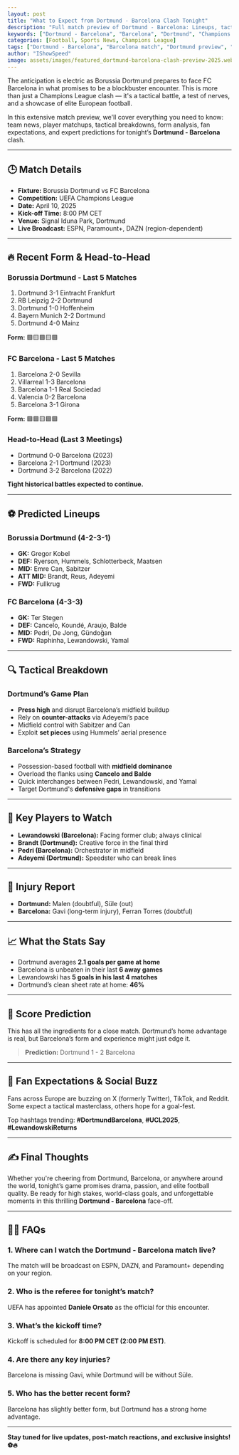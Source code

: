 ```yaml
---
layout: post
title: "What to Expect from Dortmund - Barcelona Clash Tonight"
description: "Full match preview of Dortmund - Barcelona: Lineups, tactics, injuries, predictions, and more. Stay ahead of tonight’s football showdown."
keywords: ["Dortmund - Barcelona", "Barcelona", "Dortmund", "Champions League"]
categories: [Football, Sports News, Champions League]
tags: ["Dortmund - Barcelona", "Barcelona match", "Dortmund preview", "football 2025"]
author: "IShowSpeed"
image: assets/images/featured_dortmund-barcelona-clash-preview-2025.webp
---
```


The anticipation is electric as Borussia Dortmund prepares to face FC Barcelona in what promises to be a blockbuster encounter. This is more than just a Champions League clash — it's a tactical battle, a test of nerves, and a showcase of elite European football.

In this extensive match preview, we'll cover everything you need to know: team news, player matchups, tactical breakdowns, form analysis, fan expectations, and expert predictions for tonight’s **Dortmund - Barcelona** clash.

---

## 🕒 Match Details

- **Fixture:** Borussia Dortmund vs FC Barcelona  
- **Competition:** UEFA Champions League  
- **Date:** April 10, 2025  
- **Kick-off Time:** 8:00 PM CET  
- **Venue:** Signal Iduna Park, Dortmund  
- **Live Broadcast:** ESPN, Paramount+, DAZN (region-dependent)

---

## 🔥 Recent Form & Head-to-Head

### Borussia Dortmund - Last 5 Matches

1. Dortmund 3-1 Eintracht Frankfurt  
2. RB Leipzig 2-2 Dortmund  
3. Dortmund 1-0 Hoffenheim  
4. Bayern Munich 2-2 Dortmund  
5. Dortmund 4-0 Mainz  

**Form:** 🟩🟨🟩🟨🟩  

### FC Barcelona - Last 5 Matches

1. Barcelona 2-0 Sevilla  
2. Villarreal 1-3 Barcelona  
3. Barcelona 1-1 Real Sociedad  
4. Valencia 0-2 Barcelona  
5. Barcelona 3-1 Girona  

**Form:** 🟩🟩🟨🟩🟩

### Head-to-Head (Last 3 Meetings)

- Dortmund 0-0 Barcelona (2023)  
- Barcelona 2-1 Dortmund (2023)  
- Dortmund 3-2 Barcelona (2022)

**Tight historical battles expected to continue.**

---

## ⚽️ Predicted Lineups

### Borussia Dortmund (4-2-3-1)

- **GK:** Gregor Kobel  
- **DEF:** Ryerson, Hummels, Schlotterbeck, Maatsen  
- **MID:** Emre Can, Sabitzer  
- **ATT MID:** Brandt, Reus, Adeyemi  
- **FWD:** Fullkrug

### FC Barcelona (4-3-3)

- **GK:** Ter Stegen  
- **DEF:** Cancelo, Koundé, Araujo, Balde  
- **MID:** Pedri, De Jong, Gündoğan  
- **FWD:** Raphinha, Lewandowski, Yamal

---

## 🔍 Tactical Breakdown

### Dortmund’s Game Plan

- **Press high** and disrupt Barcelona’s midfield buildup
- Rely on **counter-attacks** via Adeyemi’s pace
- Midfield control with Sabitzer and Can
- Exploit **set pieces** using Hummels’ aerial presence

### Barcelona’s Strategy

- Possession-based football with **midfield dominance**
- Overload the flanks using **Cancelo and Balde**
- Quick interchanges between Pedri, Lewandowski, and Yamal
- Target Dortmund's **defensive gaps** in transitions

---

## 🧠 Key Players to Watch

- **Lewandowski (Barcelona):** Facing former club; always clinical
- **Brandt (Dortmund):** Creative force in the final third
- **Pedri (Barcelona):** Orchestrator in midfield
- **Adeyemi (Dortmund):** Speedster who can break lines

---

## 🤕 Injury Report

- **Dortmund:** Malen (doubtful), Süle (out)  
- **Barcelona:** Gavi (long-term injury), Ferran Torres (doubtful)

---

## 📈 What the Stats Say

- Dortmund averages **2.1 goals per game at home**
- Barcelona is unbeaten in their last **6 away games**
- Lewandowski has **5 goals in his last 4 matches**
- Dortmund’s clean sheet rate at home: **46%**

---

## 🔮 Score Prediction

This has all the ingredients for a close match. Dortmund’s home advantage is real, but Barcelona’s form and experience might just edge it.

> **Prediction:** Dortmund 1 - 2 Barcelona

---

## 🎉 Fan Expectations & Social Buzz

Fans across Europe are buzzing on X (formerly Twitter), TikTok, and Reddit. Some expect a tactical masterclass, others hope for a goal-fest.

Top hashtags trending: **#DortmundBarcelona**, **#UCL2025**, **#LewandowskiReturns**

---

## ✍️ Final Thoughts

Whether you're cheering from Dortmund, Barcelona, or anywhere around the world, tonight’s game promises drama, passion, and elite football quality. Be ready for high stakes, world-class goals, and unforgettable moments in this thrilling **Dortmund - Barcelona** face-off.

---

## 🙋‍♂️ FAQs

### 1. Where can I watch the Dortmund - Barcelona match live?
The match will be broadcast on ESPN, DAZN, and Paramount+ depending on your region.

### 2. Who is the referee for tonight’s match?
UEFA has appointed **Daniele Orsato** as the official for this encounter.

### 3. What’s the kickoff time?
Kickoff is scheduled for **8:00 PM CET (2:00 PM EST)**.

### 4. Are there any key injuries?
Barcelona is missing Gavi, while Dortmund will be without Süle.

### 5. Who has the better recent form?
Barcelona has slightly better form, but Dortmund has a strong home advantage.

---

**Stay tuned for live updates, post-match reactions, and exclusive insights! ⚽🔥**

